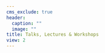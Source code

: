```yaml
---
cms_exclude: true
header:
  caption: ""
  image: ""
title: Talks, Lectures & Workshops
view: 2
---
```

